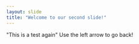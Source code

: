 ```yaml
---
layout: slide
title: "Welcome to our second slide!"
---
```

"This is a test again"
Use the left arrow to go back!
